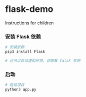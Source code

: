 # flask-demo

Instructions for children

### 安装 Flask 依赖

```bash
# 安装依赖
pip3 install Flask

# 也可以启动虚拟环境，详情看 falsk 官网
```

### 启动
```bash
# 启动项目
python3 app.py
```
